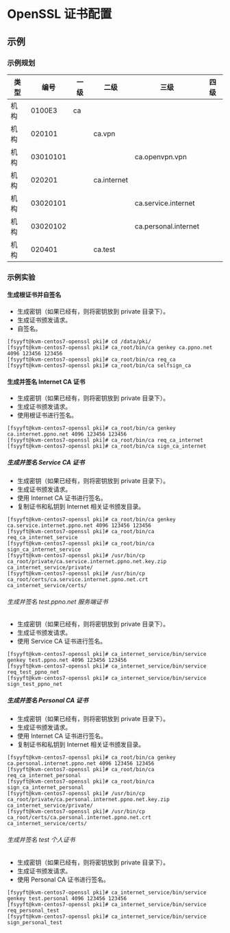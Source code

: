 # OpenSSL 证书配置

## 示例

### 示例规划

类型    | 编号          |  一级 | 二级          | 三级                  | 四级
---|---|---|---|---|---
机构    | 0100E3        | ca    |               |
机构    | 020101        |       | ca.vpn        |
机构    | 03010101      |       |               | ca.openvpn.vpn        |
机构    | 020201        |       | ca.internet   |
机构    | 03020101      |       |               | ca.service.internet   |
机构    | 03020102      |       |               | ca.personal.internet
机构    | 020401        |       | ca.test

### 示例实验

#### 生成根证书并自签名

- 生成密钥（如果已经有，则将密钥放到 private 目录下）。
- 生成证书颁发请求。
- 自签名。

```
[fsyyft@kvm-centos7-openssl pki]# cd /data/pki/
[fsyyft@kvm-centos7-openssl pki]# ca_root/bin/ca genkey ca.ppno.net 4096 123456 123456
[fsyyft@kvm-centos7-openssl pki]# ca_root/bin/ca req_ca
[fsyyft@kvm-centos7-openssl pki]# ca_root/bin/ca selfsign_ca
```

#### 生成并签名 Internet CA 证书

- 生成密钥（如果已经有，则将密钥放到 private 目录下）。
- 生成证书颁发请求。
- 使用根证书进行签名。

```
[fsyyft@kvm-centos7-openssl pki]# ca_root/bin/ca genkey ca.internet.ppno.net 4096 123456 123456
[fsyyft@kvm-centos7-openssl pki]# ca_root/bin/ca req_ca_internet
[fsyyft@kvm-centos7-openssl pki]# ca_root/bin/ca sign_ca_internet
```

##### 生成并签名 Service CA 证书

- 生成密钥（如果已经有，则将密钥放到 private 目录下）。
- 生成证书颁发请求。
- 使用 Internet CA 证书进行签名。
- 复制证书和私钥到 Internet 相关证书颁发目录。

```
[fsyyft@kvm-centos7-openssl pki]# ca_root/bin/ca genkey ca.service.internet.ppno.net 4096 123456 123456
[fsyyft@kvm-centos7-openssl pki]# ca_root/bin/ca req_ca_internet_service
[fsyyft@kvm-centos7-openssl pki]# ca_root/bin/ca sign_ca_internet_service
[fsyyft@kvm-centos7-openssl pki]# /usr/bin/cp ca_root/private/ca.service.internet.ppno.net.key.zip ca_internet_service/private/
[fsyyft@kvm-centos7-openssl pki]# /usr/bin/cp ca_root/certs/ca.service.internet.ppno.net.crt ca_internet_service/certs/
```

###### 生成并签名 test.ppno.net 服务端证书

- 生成密钥（如果已经有，则将密钥放到 private 目录下）。
- 生成证书颁发请求。
- 使用 Service CA 证书进行签名。

```
[fsyyft@kvm-centos7-openssl pki]# ca_internet_service/bin/service genkey test.ppno.net 4096 123456 123456
[fsyyft@kvm-centos7-openssl pki]# ca_internet_service/bin/service req_test_ppno_net
[fsyyft@kvm-centos7-openssl pki]# ca_internet_service/bin/service sign_test_ppno_net
```

##### 生成并签名 Personal CA 证书

- 生成密钥（如果已经有，则将密钥放到 private 目录下）。
- 生成证书颁发请求。
- 使用 Internet CA 证书进行签名。
- 复制证书和私钥到 Internet 相关证书颁发目录。

```
[fsyyft@kvm-centos7-openssl pki]# ca_root/bin/ca genkey ca.personal.internet.ppno.net 4096 123456 123456
[fsyyft@kvm-centos7-openssl pki]# ca_root/bin/ca req_ca_internet_personal
[fsyyft@kvm-centos7-openssl pki]# ca_root/bin/ca sign_ca_internet_personal
[fsyyft@kvm-centos7-openssl pki]# /usr/bin/cp ca_root/private/ca.personal.internet.ppno.net.key.zip ca_internet_service/private/
[fsyyft@kvm-centos7-openssl pki]# /usr/bin/cp ca_root/certs/ca.personal.internet.ppno.net.crt ca_internet_service/certs/
```

###### 生成并签名 test 个人证书

- 生成密钥（如果已经有，则将密钥放到 private 目录下）。
- 生成证书颁发请求。
- 使用 Personal CA 证书进行签名。

```
[fsyyft@kvm-centos7-openssl pki]# ca_internet_service/bin/service genkey test.personal 4096 123456 123456
[fsyyft@kvm-centos7-openssl pki]# ca_internet_service/bin/service req_personal_test
[fsyyft@kvm-centos7-openssl pki]# ca_internet_service/bin/service sign_personal_test
```